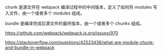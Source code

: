 chunk 是源文件在 webpack 编译过程中的中间版本，定义了如何将 modules 写入文件，由一个或者多个 modules 组成。

bundle 是编译完成后源文件的最终版本，由一个或者多个 chunks 组成。

https://github.com/webpack/webpack.js.org/issues/970

https://stackoverflow.com/questions/42523436/what-are-module-chunk-and-bundle-in-webpack

